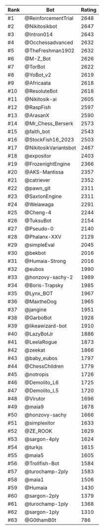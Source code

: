Rank|Bot|Rating
---|---|---
#1|@ReinforcementTrial|2648
#2|@Nikitosikbot|2647
#3|@Intron014|2643
#4|@Occhessadvanced|2632
#5|@TheFreshman1902|2632
#6|@M-Z_Bot|2626
#7|@TorBot|2622
#8|@YoBot_v2|2619
#9|@Africaata|2618
#10|@ResoluteBot|2618
#11|@Nikitosik-ai|2605
#12|@RaspFish|2597
#13|@ArasanX|2590
#14|@Mr_Chess_Berserk|2573
#15|@faith_bot|2543
#16|@StockFish16_2023|2503
#17|@NikitosikVariantsbot|2467
#18|@expositor|2403
#19|@FrozenightEngine|2366
#20|@AKS-Mantissa|2357
#21|@catriever|2352
#22|@pawn_git|2311
#23|@SaxtonEngine|2311
#24|@Weiawaga|2291
#25|@Cheng-4|2244
#26|@TuksuBot|2154
#27|@Pseudo-0|2140
#28|@Phalanx-XXV|2129
#29|@simpleEval|2045
#30|@bekbot|2016
#31|@Humaia-Strong|2016
#32|@eubos|1990
#33|@honzovy-sachy-2|1989
#34|@Boris-Trapsky|1985
#35|@Lynx_BOT|1967
#36|@MaxtheDog|1965
#37|@jangine|1951
#38|@GarboBot|1928
#39|@likeawizard-bot|1910
#40|@LazyBotJr|1886
#41|@LeelaRogue|1873
#42|@zeekat|1866
#43|@baby_eubos|1797
#44|@ChessChildren|1779
#45|@notropis|1726
#46|@Demolito_L6|1725
#47|@Demolito_L5|1720
#48|@Virutor|1696
#49|@maia9|1678
#50|@honzovy-sachy|1666
#51|@simplexitor|1633
#52|@ZE_ROOK|1629
#53|@sargon-4ply|1624
#54|@turkjs|1615
#55|@maia5|1605
#56|@Trollfish-Bot|1584
#57|@turochamp-2ply|1583
#58|@maia1|1506
#59|@Humaia|1430
#60|@sargon-2ply|1379
#61|@turochamp-1ply|1368
#62|@sargon-1ply|1310
#63|@G0thamB0t|786
